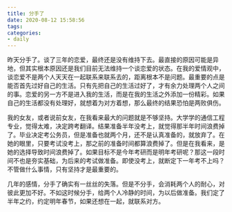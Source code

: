 ```yaml
---
title: 分手了
date: 2020-08-12 15:58:56
tags:
categories:
- daily
---
```


昨天分手了。谈了三年的恋爱，最终还是没有维持下去。最直接的原因可能是异地，但其实根本原因还是我们目前无法维持一个谈恋爱的状态。在我的爱情观中，谈恋爱不是两个人天天在一起联系来联系去的，距离根本不是问题。最重要的点是能否首先过好自己的生活。只有先把自己的生活过好了，才有余力处理两个人之间的事。恋爱的另一方不是进入我的生活，而是在我的生活之外添加一份精彩。如果自己的生活都没有处理好，就想着为对方着想，那么最终的结果恐怕是两败俱伤。

我的女友，或者说前女友，在我看来最大的问题就是不够坚持。大学学的通信工程专业，觉得太难，决定跨考翻译。结果准备半年没考上，就觉得那半年时间浪费掉了。毕业决定考公务员，但是准备也就两个月，还不是认真准备的，就放弃了。在她的眼里，只要考试没考上，那之前的准备时间都算浪费掉了。但是在我看来，是她的选择导致时间浪费掉了。如果目标不是今年考研而是明年考研呢？那这一段时间不也是夯实基础，为后来的考试做准备。即使没考上，就断定下一年考不上吗？不管做什么事情，只有坚持才是最重要的。

几年的感情，分手了确实有一丝丝的失落。但是不分手，会消耗两个人的耐心，对彼此更加不好。不如这时候分手，给两个人冷静的时间，为以后做准备。我们定了半年之约，约定明年春节，如果还想在一起，就联系对方。
